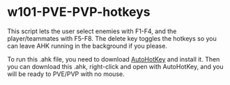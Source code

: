 # w101-PVE-PVP-hotkeys
This script lets the user select enemies with F1-F4, and the player/teammates with F5-F8. 
The delete key toggles the hotkeys so you can leave AHK running in the background if you please.

To run this .ahk file, you need to download [AutoHotKey](https://www.autohotkey.com/) and install it.
Then you can download this .ahk, right-click and open with AutoHotKey, and you will be ready to PVE/PVP with no mouse.
